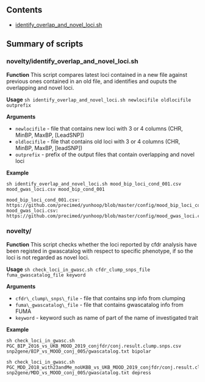 ## Contents

* [identify_overlap_and_novel_loci.sh](#identify_overlap_and_novel_locish)

## Summary of scripts

### novelty/identify_overlap_and_novel_loci.sh

**Function**
This script compares latest loci contained in a new file against previous
ones contained in an old file, and identifies and ouputs the overlapping
and novel loci.

**Usage** ``sh identify_overlap_and_novel_loci.sh newlocifile oldlocifile outprefix``

**Arguments**
* `newlocifile` - file that contains new loci with 3 or 4 columns (CHR, MinBP, MaxBP, [LeadSNP])
* `oldlocifile` - file that contains old loci with 3 or 4 columns (CHR, MinBP, MaxBP, [leadSNP])
* `outprefix`   - prefix of the output files that contain overlapping and novel loci

**Example**
```
sh identify_overlap_and_novel_loci.sh mood_bip_loci_cond_001.csv mood_gwas_loci.csv mood_bip_cond_001

mood_bip_loci_cond_001.csv: https://github.com/precimed/yunhoop/blob/master/config/mood_bip_loci_cond_001.csv
mood_gwas_loci.csv: https://github.com/precimed/yunhoop/blob/master/config/mood_gwas_loci.csv
```

### novelty/

**Function**
This script checks whether the loci reported by cfdr analysis have been
registed in gwascatalog with respect to specific phenotype, if so the loci
is not regarded as novel loci.

**Usage** ``sh check_loci_in_gwasc.sh cfdr_clump_snps_file fuma_gwascatalog_file keyword``

**Arguments**
* `cfdr\_clump\_snps\_file` - file that contains snp info from clumping
* `fuma\_gwascatalog\_file` - file that contains gwascatalog info from FUMA
* `keyword` - keyword such as name of part of the name of investigated trait

**Example**
```
sh check_loci_in_gwasc.sh PGC_BIP_2016_vs_UKB_MOOD_2019_conjfdr/conj.result.clump.snps.csv snp2gene/BIP_vs_MOOD_conj_005/gwascatalog.txt bipolar

sh check_loci_in_gwasc.sh PGC_MDD_2018_with23andMe_noUKBB_vs_UKB_MOOD_2019_conjfdr/conj.result.clump.snps.csv snp2gene/MDD_vs_MOOD_conj_005/gwascatalog.txt depress
```
